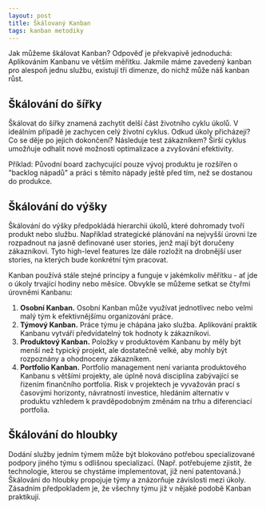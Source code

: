 ```yaml
---
layout: post
title: Škálovaný Kanban
tags: kanban metodiky
---
```


Jak můžeme škálovat Kanban? Odpověď je překvapivě jednoduchá:
Aplikováním Kanbanu ve větším měřítku. Jakmile máme zavedený
kanban pro alespoň jednu službu, existují tři dimenze,
do nichž může náš kanban růst.

## Škálování do šířky

Škálovat do šířky znamená zachytit delší část životního cyklu úkolů.
V ideálním případě je zachycen celý životní cyklus.
Odkud úkoly přicházejí? Co se děje po jejich dokončení?
Následuje test zákazníkem?
Širší cyklus umožňuje odhalit nové možnosti optimalizace a zvyšování efektivity.

Příklad: Původní board zachycující pouze vývoj produktu je rozšířen
o "backlog nápadů" a práci s těmito nápady ještě před tím, než se dostanou do produkce.

## Škálování do výšky

Škálování do výšky předpokládá hierarchii úkolů, které dohromady tvoří
produkt nebo službu. Například strategické plánování na nejvyšší úrovni
lze rozpadnout na jasně definované user stories, jenž mají být doručeny zákazníkovi.
Tyto high-level features lze dále rozložit na drobnější user stories,
na kterých bude konkrétní tým pracovat.

Kanban používá stále stejné principy a funguje v jakémkoliv měřítku -
ať jde o úkoly trvající hodiny nebo měsíce.
Obvykle se můžeme setkat se čtyřmi úrovněmi Kanbanu:

1. **Osobní Kanban.** Osobní Kanban může využívat jednotlivec nebo velmi malý tým
   k efektivnějšímu organizování práce.
2. **Týmový Kanban.** Práce týmu je chápána jako služba. Aplikování praktik
   Kanbanu vytváří předvídatelný tok hodnoty k zákazníkovi.
3. **Produktový Kanban.** Položky v produktovém Kanbanu by měly být menší než typický projekt,
   ale dostatečně velké, aby mohly být rozpoznány a ohodnoceny zákazníkem.
4. **Portfolio Kanban.** Portfolio management není varianta produktového Kanbanu s většími projekty,
   ale úplně nová disciplína zabývající se řizením finančního portfolia.
   Risk v projektech je vyvažován prací s časovými horizonty, návratností investice,
   hledáním alternativ v produktu vzhledem k pravděpodobným změnám na trhu a diferenciací
   portfolia.

## Škálování do hloubky

Dodání služby jedním týmem může být blokováno potřebou
specializované podpory jiného týmu s odlišnou specializací.
(Např. potřebujeme zjistit, že technologie, kterou se chystáme implementovat,
již není patentovaná.) Škálování do hloubky
propojuje týmy a znázorňuje závislosti mezi úkoly.
Zásadním předpokladem je, že všechny týmu již v nějaké podobě Kanban praktikují.

